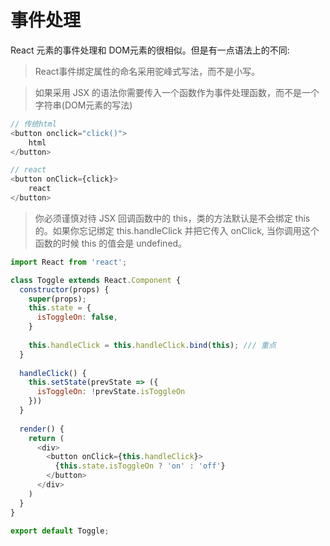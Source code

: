 # 事件处理

React 元素的事件处理和 DOM元素的很相似。但是有一点语法上的不同:

> React事件绑定属性的命名采用驼峰式写法，而不是小写。

> 如果采用 JSX 的语法你需要传入一个函数作为事件处理函数，而不是一个字符串(DOM元素的写法)

```js
// 传统html
<button onclick="click()">
    html
</button>

// react 
<button onClick={click}>
    react
</button>
```

> 你必须谨慎对待 JSX 回调函数中的 this，类的方法默认是不会绑定 this 的。如果你忘记绑定 this.handleClick 并把它传入 onClick, 当你调用这个函数的时候 this 的值会是 undefined。

```js
import React from 'react';

class Toggle extends React.Component {
  constructor(props) {
    super(props);
    this.state = {
      isToggleOn: false,
    }
    
    this.handleClick = this.handleClick.bind(this); /// 重点
  }
  
  handleClick() {
    this.setState(prevState => ({
      isToggleOn: !prevState.isToggleOn
    }))
  }
  
  render() {
    return (
      <div>
        <button onClick={this.handleClick}>
          {this.state.isToggleOn ? 'on' : 'off'}
        </button>
      </div>
    )
  }
}

export default Toggle;
```